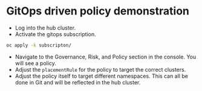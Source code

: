 # GitOps driven policy demonstration
- Log into the hub cluster.
- Activate the gitops subscription.
```bash
oc apply -k subscripton/
```
- Navigate to the Governance, Risk, and Policy section in the console. You will see a policy.
- Adjust the `placementRule` for the policy to target the correct clusters.
- Adjust the policy itself to target different namespaces. This can all be done in Git and will be reflected in the hub cluster.
